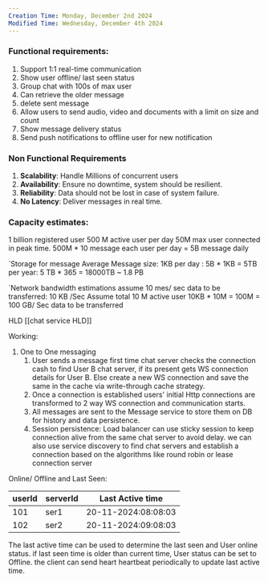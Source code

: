```yaml
---
Creation Time: Monday, December 2nd 2024
Modified Time: Wednesday, December 4th 2024
---
```




### Functional requirements:
1. Support 1:1 real-time communication
2. Show user offline/ last seen status
3. Group chat with 100s of max user
4. Can retrieve the older message
5. delete sent message 
6. Allow users to send audio, video and documents with a limit on size and count
7. Show message delivery status
8. Send push notifications to offline user for new notification

### Non Functional Requirements
1. **Scalability**: Handle Millions of concurrent users
2. **Availability**:  Ensure no downtime,  system should be resilient.
3. **Reliability**: Data should not be lost in case of system failure.
4. **No Latency**: Deliver messages in real time.


### Capacity estimates: 
1 billion registered user
500 M active user per day
50M max user connected in peak time.
500M * 10 message each user per day = 5B  message daily


`Storage for message
Average Message size: 1KB
per day : 5B * 1KB = 5TB
per year: 5 TB * 365  = 18000TB ~ 1.8 PB

`Network bandwidth estimations
assume 10 mes/ sec
data to be transferred: 10 KB /Sec 
Assume total 10 M active user
10KB * 10M = 100M = 100 GB/ Sec data to be transferred 


HLD
[[chat service HLD]]

Working:
1. One to One messaging
	1. User sends a message first time  chat server checks the connection cash to find User B chat server, if its present gets WS connection details for User B. Else create a new WS connection and save the same in the cache via write-through cache strategy.
	2. Once a connection is established users' initial Http connections are transformed to 2 way WS connection and communication starts.
	3. All messages are sent to the Message service to store them on DB for history and data persistence.
	4. Session persistence: Load balancer can use sticky session to keep connection alive from the same chat server to avoid delay. we can also use service discovery to find chat servers and establish a connection based on the algorithms like round robin or lease connection server

 Online/ Offline and Last Seen:

userId|serverId|Last Active time
	-- | -- | --
	101 | ser1 | 20-11-2024:08:08:03
	102 | ser2 | 20-11-2024:09:08:03

The last active time can be used to determine the last seen and User online status. if last seen time is older than current time, User status can be set to Offline. the client can send heart heartbeat periodically to update last active time.


	
	
	











